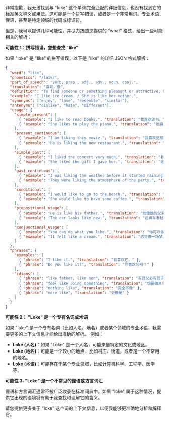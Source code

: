 非常抱歉，我无法找到与 "loke" 这个单词完全匹配的详细信息，也没有找到它的标准英文释义或用法。这可能是一个拼写错误，或者是一个非常用词、专业术语、俚语，甚至是特定领域的代码或标识符。

但是，我可以提供几种可能性，并尽力按照您提供的 "what" 格式，给出一些可能相关的解析：

**可能性 1：拼写错误，您想查找 "like"**

如果 "loke" 是 "like" 的拼写错误，以下是 "like" 的详细 JSON 格式解析：

```json
{
  "word": "like",
  "phonetics": "/laɪk/",
  "part_of_speech": "verb, prep., adj., adv., noun, conj.",
  "translation": "喜欢，像",
  "definition": "To find someone or something pleasant or attractive; having similar qualities to something else.",
  "example": "I like ice cream. / She is like her mother.",
  "synonyms": ["enjoy", "love", "resemble", "similar"],
  "antonyms": ["dislike", "hate", "different"],
  "usage": {
    "simple_present": [
      { "example": "I like to read books.", "translation": "我喜欢读书。" },
      { "example": "She likes to play the piano.", "translation": "她喜欢弹钢琴。" }
    ],
    "present_continuous": [
      { "example": "I am liking this movie.", "translation": "我喜欢这部电影。（非正式）" },
      { "example": "He is liking the new restaurant.", "translation": "他喜欢这家新餐厅。（非正式）" }
    ],
    "simple_past": [
      { "example": "I liked the concert very much.", "translation": "我非常喜欢那场音乐会。" },
      { "example": "She liked the gift I gave her.", "translation": "她喜欢我送给她的礼物。" }
    ],
    "past_continuous": [
      { "example": "I was liking the weather before it started raining.", "translation": "在下雨之前，我喜欢这天气。（不常用）" },
      { "example": "They were liking the atmosphere of the party.", "translation": "他们喜欢派对的气氛。（不常用）" }
    ],
    "conditional": [
      { "example": "I would like to go to the beach.", "translation": "我想去海滩。" },
      { "example": "She would like to have some coffee.", "translation": "她想喝杯咖啡。" }
    ],
    "prepositional_usage": [
      { "example": "He is like his father.", "translation": "他像他的父亲。" },
      { "example": "The car looks like new.", "translation": "这辆车看起来像新的。" }
    ],
    "conjunctional_usage": [
      { "example": "You can do what you like.", "translation": "你可以做你喜欢做的事。" },
      { "example": "It felt like a dream.", "translation": "感觉像一场梦。" }
    ]
  },
  "phrases": {
    "examples": [
      { "phrase": "I like it.", "translation": "我喜欢它。" },
      { "phrase": "Do you like it?", "translation": "你喜欢它吗？" }
    ],
    "idioms": [
      { "phrase": "like father, like son", "translation": "有其父必有其子" },
      { "phrase": "feel like doing something", "translation": "想要做某事" },
      { "phrase": "nothing like", "translation": "完全不像" },
      { "phrase": "more like", "translation": "更像是" }
    ]
  }
}
```

**可能性 2： "Loke" 是一个专有名词或术语**

如果 "loke" 是一个专有名词（比如人名、地名）或者某个领域的专业术语，我需要更多的上下文信息才能给出准确的解析。 例如：

*   **Loke (人名)**：如果 "Loke" 是一个人名，可能来自特定的文化或地区。
*   **Loke (地名)**：可能是一个较小的地点，比如村庄、街道，或者是一个不常用的地名。
*   **Loke (术语)**：可能存在于某个专业领域，比如计算机科学、工程学、医学等。

**可能性 3: "Loke" 是一个不常见的俚语或方言词汇**

俚语和方言词汇通常不被广泛收录在标准词典中。如果 "loke" 属于这种情况，提供它出现的语境将有助于我查找和理解它的含义。

请您提供更多关于 "loke" 这个词的上下文信息，以便我能够更准确地分析和解释它。
 